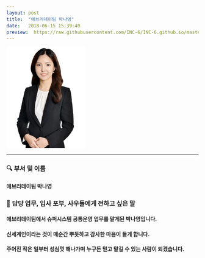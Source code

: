 ```yaml
---
layout: post
title:  "에브리데이팀 박나영"
date:   2018-06-15 15:39:40
preview:  https://raw.githubusercontent.com/INC-6/INC-6.github.io/master/_asset/%EB%8F%99%EA%B8%B0%EC%82%AC%EC%A7%84/191915.jpg
---
```


![Picture 1](https://raw.githubusercontent.com/INC-6/INC-6.github.io/master/_asset/%EB%8F%99%EA%B8%B0%EC%82%AC%EC%A7%84/191915.jpg)

---

### 🔍 **부서 및 이름**

#### 에브리데이팀 박나영

### 🔔 **담당 업무, 입사 포부, 사우들에게 전하고 싶은 말**

#### 에브리데이팀에서 슈퍼시스템 공통운영 업무를 맡게된 박나영입니다.

#### 신세계인이라는 것이 매순간 뿌듯하고 감사한 마음이 들게 합니다.

#### 주어진 작은 일부터 성심껏 해나가며 누구든 믿고 맡길 수 있는 사람이 되겠습니다.